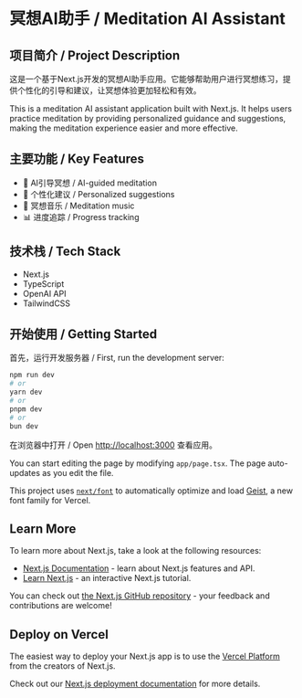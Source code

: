 # 冥想AI助手 / Meditation AI Assistant

## 项目简介 / Project Description
这是一个基于Next.js开发的冥想AI助手应用。它能够帮助用户进行冥想练习，提供个性化的引导和建议，让冥想体验更加轻松和有效。

This is a meditation AI assistant application built with Next.js. It helps users practice meditation by providing personalized guidance and suggestions, making the meditation experience easier and more effective.

## 主要功能 / Key Features
- 🧘 AI引导冥想 / AI-guided meditation
- 💭 个性化建议 / Personalized suggestions
- 🎵 冥想音乐 / Meditation music
- 📊 进度追踪 / Progress tracking

## 技术栈 / Tech Stack
- Next.js
- TypeScript
- OpenAI API
- TailwindCSS

## 开始使用 / Getting Started

首先，运行开发服务器 / First, run the development server:

```bash
npm run dev
# or
yarn dev
# or
pnpm dev
# or
bun dev
```

在浏览器中打开 / Open [http://localhost:3000](http://localhost:3000) 查看应用。

You can start editing the page by modifying `app/page.tsx`. The page auto-updates as you edit the file.

This project uses [`next/font`](https://nextjs.org/docs/app/building-your-application/optimizing/fonts) to automatically optimize and load [Geist](https://vercel.com/font), a new font family for Vercel.

## Learn More

To learn more about Next.js, take a look at the following resources:

- [Next.js Documentation](https://nextjs.org/docs) - learn about Next.js features and API.
- [Learn Next.js](https://nextjs.org/learn) - an interactive Next.js tutorial.

You can check out [the Next.js GitHub repository](https://github.com/vercel/next.js) - your feedback and contributions are welcome!

## Deploy on Vercel

The easiest way to deploy your Next.js app is to use the [Vercel Platform](https://vercel.com/new?utm_medium=default-template&filter=next.js&utm_source=create-next-app&utm_campaign=create-next-app-readme) from the creators of Next.js.

Check out our [Next.js deployment documentation](https://nextjs.org/docs/app/building-your-application/deploying) for more details.
